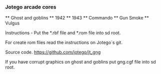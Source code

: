 ### Jotego arcade cores

  ** Ghost and goblins
  ** 1942
  ** 1943
  ** Commando
  ** Gun Smoke
  ** Vulgus

Instructions - Put the *.rbf file and *.rom file into sd root.

For create rom files read the instructions on Jotego´s git.

Source code. 
https://github.com/jotego/jt_gng

If you have corrupt graphics on ghost and goblins put gng.cgf file into sd root.
